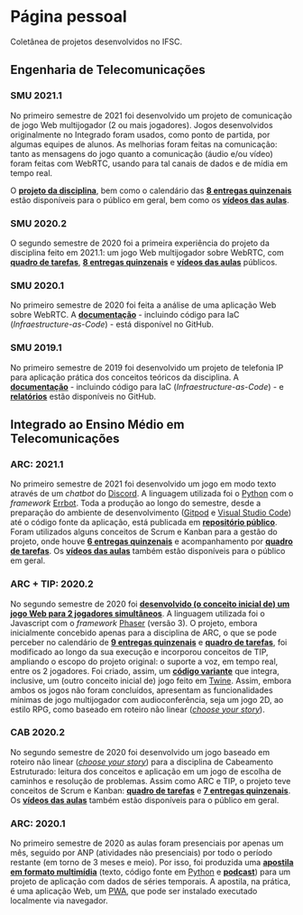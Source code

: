 # Página pessoal

Coletânea de projetos desenvolvidos no IFSC.

## Engenharia de Telecomunicações

### SMU 2021.1

No primeiro semestre de 2021 foi desenvolvido um projeto de comunicação de jogo Web multijogador (2 ou mais jogadores). Jogos desenvolvidos originalmente no Integrado foram usados, como ponto de partida, por algumas equipes de alunos. As melhorias foram feitas na comunicação: tanto as mensagens do jogo quanto a comunicação (áudio e/ou vídeo) foram feitas com WebRTC, usando para tal canais de dados e de mídia em tempo real.

O [**projeto da disciplina**](https://github.com/boidacarapreta/smu20211/projects/1?fullscreen=true), bem como o calendário das [**8 entregas quinzenais**](https://github.com/boidacarapreta/smu20211/milestones?direction=asc&sort=due_date&state=open) estão disponíveis para o público em geral, bem como os [**vídeos das aulas**](https://www.youtube.com/watch?v=ps_IIf5Dl38&list=PLje9mMro7hT15gwJu3-O6iTl3nWhHRD7E).

### SMU 2020.2

O segundo semestre de 2020 foi a primeira experiência do projeto da disciplina feito em 2021.1: um jogo Web multijogador sobre WebRTC, com  [**quadro de tarefas**](https://github.com/boidacarapreta/smu20202/projects/1?fullscreen=true), [**8 entregas quinzenais**](https://github.com/boidacarapreta/smu20202/milestones?direction=asc&sort=due_date&state=open) e [**vídeos das aulas**](https://www.youtube.com/watch?v=-z5b5nECqqE&list=PLje9mMro7hT0qDruMV0POHU028OJX5i7-) públicos.

### SMU 2020.1

No primeiro semestre de 2020 foi feita a análise de uma aplicação Web sobre WebRTC. A [**documentação**](https://github.com/boidacarapreta/smu20201) - incluindo código para IaC (*Infraestructure-as-Code*) - está disponível no GitHub.

### SMU 2019.1

No primeiro semestre de 2019 foi desenvolvido um projeto de telefonia IP para aplicação prática dos conceitos teóricos da disciplina. A [**documentação**](https://github.com/boidacarapreta/smu20191) - incluindo código para IaC (*Infraestructure-as-Code*) - e [**relatórios**](https://boidacarapreta.github.io/smu20191/) estão disponíveis no GitHub.

## Integrado ao Ensino Médio em Telecomunicações

### ARC: 2021.1

No primeiro semestre de 2021 foi desenvolvido um jogo em modo texto através de um _chatbot_ do [Discord](https://discord.com). A linguagem utilizada foi o [Python](https://python.org) com o _framework_ [Errbot](https://errbot.io). Toda a produção ao longo do semestre, desde a preparação do ambiente de desenvolvimento ([Gitpod](https://gitpod.io) e [Visual Studio Code](https://code.visualstudio.com)) até o código fonte da aplicação, está publicada em [**repositório público**](https://github.com/boidacarapreta/arc20211). Foram utilizados alguns conceitos de Scrum e Kanban para a gestão do projeto, onde houve [**6 entregas quinzenais**](https://github.com/boidacarapreta/arc20211/milestones?direction=asc&sort=due_date) e acompanhamento por [**quadro de tarefas**](https://github.com/boidacarapreta/arc20211/projects/1?fullscreen=true). Os [**vídeos das aulas**](https://www.youtube.com/watch?v=ZTtCJd5yaPE&list=PLje9mMro7hT38y3rPVQlX3N3MFuRXicKc) também estão disponíveis para o público em geral.

### ARC + TIP: 2020.2

No segundo semestre de 2020 foi [**desenvolvido (o conceito inicial de) um jogo Web para 2 jogadores simultâneos**](https://github.com/boidacarapreta/arc20202/). A linguagem utilizada foi o Javascript com o _framework_ [Phaser](https://phaser.io) (versão 3). O projeto, embora inicialmente concebido apenas para a disciplina de ARC, o que se pode perceber no calendário de [**9 entregas quinzenais**](https://github.com/boidacarapreta/arc20202/milestones?direction=asc&sort=due_date) e [**quadro de tarefas**](https://github.com/boidacarapreta/arc20202/projects/1?fullscreen=true), foi modificado ao longo da sua execução e incorporou conceitos de TIP, ampliando o escopo do projeto original: o suporte a voz, em tempo real, entre os 2 jogadores. Foi criado, assim, um [**código variante**](https://github.com/boidacarapreta/arc20202/tree/tip) que integra, inclusive, um (outro conceito inicial de) jogo feito em [Twine](https://twinery.org). Assim, embora ambos os jogos não foram concluídos, apresentam as funcionalidades mínimas de jogo multijogador com audioconferência, seja um jogo 2D, ao estilo RPG, como baseado em roteiro não linear ([_choose your story_](https://chooseyourstory.com)).

### CAB 2020.2

No segundo semestre de 2020 foi desenvolvido um jogo baseado em roteiro não linear ([_choose your story_](https://chooseyourstory.com)) para a disciplina de Cabeamento Estruturado: leitura dos conceitos e aplicação em um jogo de escolha de caminhos e resolução de problemas. Assim como ARC e TIP, o projeto teve conceitos de Scrum e Kanban: [**quadro de tarefas**](https://github.com/boidacarapreta/cab20202/projects/1?fullscreen=true) e [**7 entregas quinzenais**](https://github.com/boidacarapreta/cab20202/milestones?direction=asc&sort=due_date&state=open). Os [**vídeos das aulas**](https://www.youtube.com/watch?v=5A2EiefHOt0&list=PLje9mMro7hT1Zp9Fd4UYo6quwJ4xUAvxd&index=1) também estão disponíveis para o público em geral.

### ARC: 2020.1

No primeiro semestre de 2020 as aulas foram presenciais por apenas um mês, seguido por ANP (atividades não presenciais) por todo o período restante (em torno de 3 meses e meio). Por isso, foi produzida uma [**apostila em formato multimídia**](https://boidacarapreta.github.io/arc20201) (texto, código fonte em [Python](https://python.org) e [**podcast**](https://anchor.fm/boidacarapreta)) para um projeto de aplicação com dados de séries temporais. A apostila, na prática, é uma aplicação Web, um [PWA](https://developer.mozilla.org/pt-BR/docs/Web/Progressive_web_apps), que pode ser instalado executado localmente via navegador.
